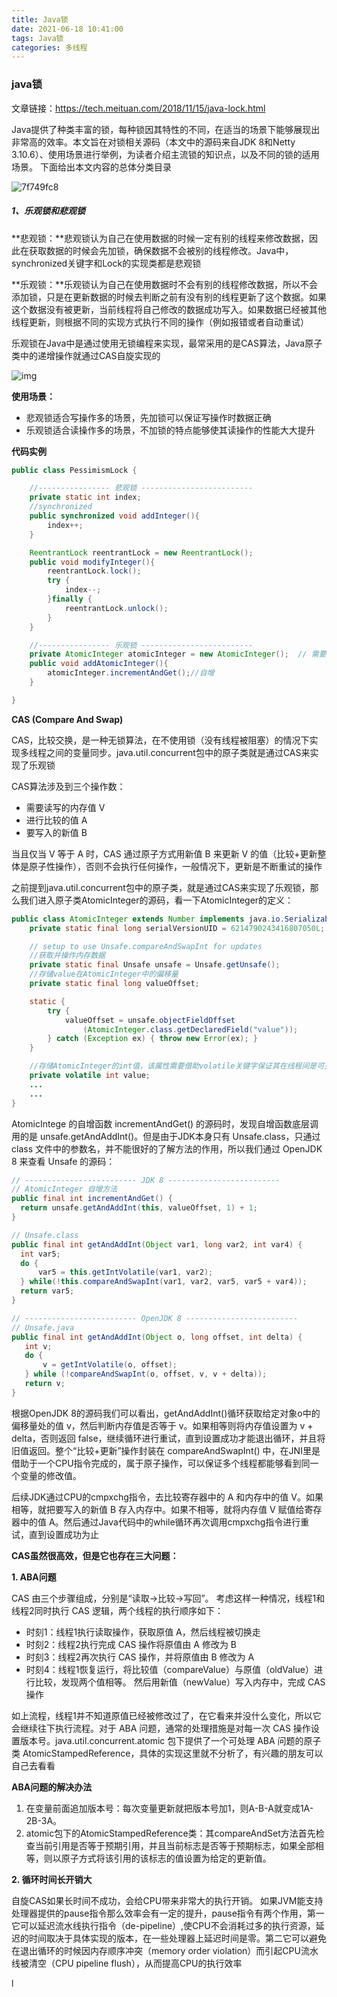 ```yaml
---
title: Java锁
date: 2021-06-18 10:41:00
tags: Java锁
categories: 多线程
---
```


### java锁

文章链接：https://tech.meituan.com/2018/11/15/java-lock.html

Java提供了种类丰富的锁，每种锁因其特性的不同，在适当的场景下能够展现出非常高的效率。本文旨在对锁相关源码（本文中的源码来自JDK 8和Netty 3.10.6）、使用场景进行举例，为读者介绍主流锁的知识点，以及不同的锁的适用场景。
下面给出本文内容的总体分类目录

<!-- more -->

![7f749fc8](C:\Users\kun.li\Desktop\7f749fc8.png)

##### 1、乐观锁和悲观锁

**悲观锁：**悲观锁认为自己在使用数据的时候一定有别的线程来修改数据，因此在获取数据的时候会先加锁，确保数据不会被别的线程修改。Java中，synchronized关键字和Lock的实现类都是悲观锁

**乐观锁：**乐观锁认为自己在使用数据时不会有别的线程修改数据，所以不会添加锁，只是在更新数据的时候去判断之前有没有别的线程更新了这个数据。如果这个数据没有被更新，当前线程将自己修改的数据成功写入。如果数据已经被其他线程更新，则根据不同的实现方式执行不同的操作（例如报错或者自动重试）

乐观锁在Java中是通过使用无锁编程来实现，最常采用的是CAS算法，Java原子类中的递增操作就通过CAS自旋实现的

![img](https://awps-assets.meituan.net/mit-x/blog-images-bundle-2018b/c8703cd9.png)

**使用场景：**

- 悲观锁适合写操作多的场景，先加锁可以保证写操作时数据正确
- 乐观锁适合读操作多的场景，不加锁的特点能够使其读操作的性能大大提升

**代码实例**

```java
public class PessimismLock {

    //---------------- 悲观锁 -------------------------
    private static int index;
    //synchronized
    public synchronized void addInteger(){
        index++;
    }

    ReentrantLock reentrantLock = new ReentrantLock();
    public void modifyInteger(){
        reentrantLock.lock();
        try {
            index--;
        }finally {
            reentrantLock.unlock();
        }
    }

    //---------------- 乐观锁 -------------------------
    private AtomicInteger atomicInteger = new AtomicInteger();  // 需要保证多个线程使用的是同一个AtomicInteger
    public void addAtomicInteger(){
        atomicInteger.incrementAndGet();//自增
    }

}
```

**CAS (Compare And Swap)**

CAS，比较交换，是一种无锁算法，在不使用锁（没有线程被阻塞）的情况下实现多线程之间的变量同步。java.util.concurrent包中的原子类就是通过CAS来实现了乐观锁

CAS算法涉及到三个操作数：

- 需要读写的内存值 V
- 进行比较的值 A
- 要写入的新值 B

当且仅当 V 等于 A 时，CAS 通过原子方式用新值 B 来更新 V 的值（比较+更新整体是原子性操作），否则不会执行任何操作，一般情况下，更新是不断重试的操作

之前提到java.util.concurrent包中的原子类，就是通过CAS来实现了乐观锁，那么我们进入原子类AtomicInteger的源码，看一下AtomicInteger的定义：

```java
public class AtomicInteger extends Number implements java.io.Serializable {
    private static final long serialVersionUID = 6214790243416807050L;

    // setup to use Unsafe.compareAndSwapInt for updates
    //获取并操作内存数据
    private static final Unsafe unsafe = Unsafe.getUnsafe();
    //存储value在AtomicInteger中的偏移量
    private static final long valueOffset;

    static {
        try {
            valueOffset = unsafe.objectFieldOffset
                (AtomicInteger.class.getDeclaredField("value"));
        } catch (Exception ex) { throw new Error(ex); }
    }

    //存储AtomicInteger的int值，该属性需要借助volatile关键字保证其在线程间是可见的
    private volatile int value;
    ...
    ...
}
```

AtomicIntege 的自增函数 incrementAndGet() 的源码时，发现自增函数底层调用的是 unsafe.getAndAddInt()。但是由于JDK本身只有 Unsafe.class，只通过 class 文件中的参数名，并不能很好的了解方法的作用，所以我们通过 OpenJDK 8 来查看 Unsafe 的源码：

~~~java
// ------------------------- JDK 8 -------------------------
// AtomicInteger 自增方法
public final int incrementAndGet() {
  return unsafe.getAndAddInt(this, valueOffset, 1) + 1;
}

// Unsafe.class
public final int getAndAddInt(Object var1, long var2, int var4) {
  int var5;
  do {
      var5 = this.getIntVolatile(var1, var2);
  } while(!this.compareAndSwapInt(var1, var2, var5, var5 + var4));
  return var5;
}

// ------------------------- OpenJDK 8 -------------------------
// Unsafe.java
public final int getAndAddInt(Object o, long offset, int delta) {
   int v;
   do {
       v = getIntVolatile(o, offset);
   } while (!compareAndSwapInt(o, offset, v, v + delta));
   return v;
}
~~~

根据OpenJDK 8的源码我们可以看出，getAndAddInt()循环获取给定对象o中的偏移量处的值 v，然后判断内存值是否等于 v。如果相等则将内存值设置为 v + delta，否则返回 false，继续循环进行重试，直到设置成功才能退出循环，并且将旧值返回。整个“比较+更新”操作封装在 compareAndSwapInt() 中，在JNI里是借助于一个CPU指令完成的，属于原子操作，可以保证多个线程都能够看到同一个变量的修改值。

后续JDK通过CPU的cmpxchg指令，去比较寄存器中的 A 和内存中的值 V。如果相等，就把要写入的新值 B 存入内存中。如果不相等，就将内存值 V 赋值给寄存器中的值 A。然后通过Java代码中的while循环再次调用cmpxchg指令进行重试，直到设置成功为止

**CAS虽然很高效，但是它也存在三大问题：**

**1. ABA问题**

CAS 由三个步骤组成，分别是“读取->比较->写回”。 考虑这样一种情况，线程1和线程2同时执行 CAS 逻辑，两个线程的执行顺序如下：

- 时刻1：线程1执行读取操作，获取原值 A，然后线程被切换走 
- 时刻2：线程2执行完成 CAS 操作将原值由 A 修改为 B
- 时刻3：线程2再次执行 CAS 操作，并将原值由 B 修改为 A
- 时刻4：线程1恢复运行，将比较值（compareValue）与原值（oldValue）进行比较，发现两个值相等。 然后用新值（newValue）写入内存中，完成 CAS 操作

如上流程，线程1并不知道原值已经被修改过了，在它看来并没什么变化，所以它会继续往下执行流程。对于 ABA 问题，通常的处理措施是对每一次 CAS 操作设置版本号。java.util.concurrent.atomic 包下提供了一个可处理 ABA 问题的原子类 AtomicStampedReference，具体的实现这里就不分析了，有兴趣的朋友可以自己去看看

**ABA问题的解决办法**

1. 在变量前面追加版本号：每次变量更新就把版本号加1，则A-B-A就变成1A-2B-3A。 
2. atomic包下的AtomicStampedReference类：其compareAndSet方法首先检查当前引用是否等于预期引用，并且当前标志是否等于预期标志，如果全部相等，则以原子方式将该引用的该标志的值设置为给定的更新值。

**2. 循环时间长开销大**

自旋CAS如果长时间不成功，会给CPU带来非常大的执行开销。 如果JVM能支持处理器提供的pause指令那么效率会有一定的提升，pause指令有两个作用，第一它可以延迟流水线执行指令（de-pipeline）,使CPU不会消耗过多的执行资源，延迟的时间取决于具体实现的版本，在一些处理器上延迟时间是零。第二它可以避免在退出循环的时候因内存顺序冲突（memory order violation）而引起CPU流水线被清空（CPU pipeline flush），从而提高CPU的执行效率

l